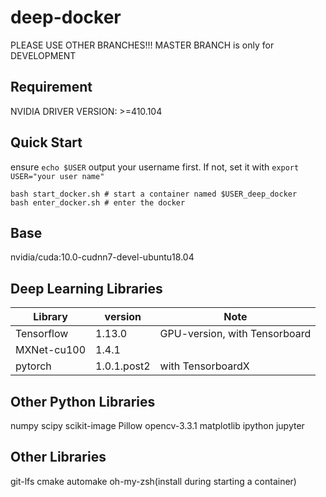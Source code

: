 # deep-docker

PLEASE USE OTHER BRANCHES!!! MASTER BRANCH is only for DEVELOPMENT

## Requirement

NVIDIA DRIVER VERSION: >=410.104

## Quick Start

ensure `echo $USER` output your username first. If not, set it with `export USER="your user name"`

```
bash start_docker.sh # start a container named $USER_deep_docker
bash enter_docker.sh # enter the docker
```

## Base

nvidia/cuda:10.0-cudnn7-devel-ubuntu18.04

## Deep Learning Libraries

| Library     | version     | Note                          |
| ----------- | ----------- | ----------------------------- |
| Tensorflow  | 1.13.0      | GPU-version, with Tensorboard |
| MXNet-cu100 | 1.4.1       |                               |
| pytorch     | 1.0.1.post2 | with TensorboardX             |

## Other Python Libraries

numpy scipy scikit-image Pillow opencv-3.3.1 matplotlib ipython jupyter

## Other Libraries

git-lfs cmake automake oh-my-zsh(install during starting a container)
